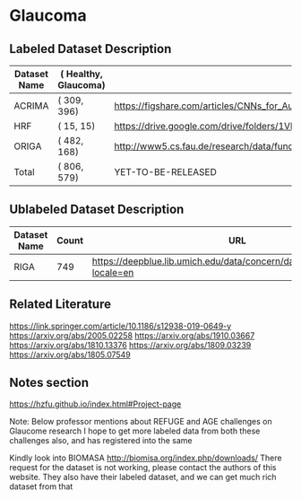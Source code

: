 # Glaucoma

## Labeled Dataset Description

| Dataset Name | ( Healthy, Glaucoma) | URL 
|--------------|----------------------|--------------------------------------------
|ACRIMA       | (     309,      396) | https://figshare.com/articles/CNNs_for_Automatic_Glaucoma_Assessment_using_Fundus_Images_An_Extensive_Validation/7613135
|HRF          | (      15,       15) | https://drive.google.com/drive/folders/1VPCvVsPgrfPNIl932xgU3XC_WFLUsXJR
|ORIGA        | (     482,      168) | http://www5.cs.fau.de/research/data/fundus-images/
|Total        | (     806,      579) | YET-TO-BE-RELEASED


## Ublabeled Dataset Description

|Dataset Name | Count | URL 
|-------------|-------|------------------------------------------------------------
|RIGA         |   749 | https://deepblue.lib.umich.edu/data/concern/data_sets/3b591905z?locale=en


## Related Literature

https://link.springer.com/article/10.1186/s12938-019-0649-y
https://arxiv.org/abs/2005.02258
https://arxiv.org/abs/1910.03667
https://arxiv.org/abs/1810.13376
https://arxiv.org/abs/1809.03239
https://arxiv.org/abs/1805.07549


## Notes section

https://hzfu.github.io/index.html#Project-page

Note: Below professor mentions about REFUGE and AGE challenges on Glaucome research
I hope to get more labeled data from both these challenges also, and has registered into the same

Kindly look into BIOMASA http://biomisa.org/index.php/downloads/
There request for the dataset is not working, please contact the authors of this website.
They also have their labeled dataset, and we can get much rich dataset from that
